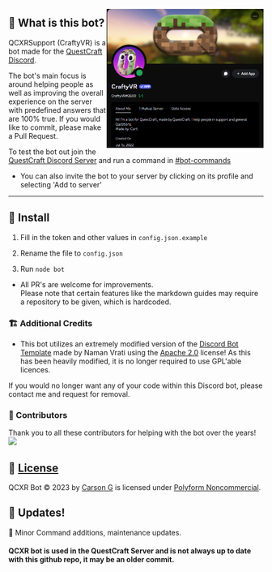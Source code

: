 <p>
  <img align="right" width="310" alt="image" src="https://github.com/Cartrigger/QCXRSupport/blob/main/assets/userprof.png?raw=true">
</p>

## 🤔 What is this bot?

QCXRSupport (CraftyVR) is a bot made for
the [QuestCraft](https://questcraft.org) [Discord](discord.gg/questcraft).

The bot's main focus is around helping people as well as improving the overall experience on the server with predefined answers that are 100% true.
If you would like to commit, please make a Pull Request.

To test the bot out join the [QuestCraft Discord Server](https://discord.gg/questcraft) and run a command
in [#bot-commands](https://discord.com/channels/820767484042018829/953383695908216843)

- You can also invite the bot to your server by clicking on its profile and selecting 'Add to server'

---

## 💾 Install

1. Fill in the token and other values in ``config.json.example``

2. Rename the file to ``config.json``

3. Run ``node bot``

- All PR's are welcome for improvements.
<br>Please note that certain features like the markdown guides may require a repository to be given, which is hardcoded.

### 🏗️ Additional Credits

- This bot utilizes an extremely modified version of the [Discord Bot Template](https://github.com/NamVr/DiscordBot-Template) made
  by Naman Vrati using the [Apache 2.0](https://www.apache.org/licenses/LICENSE-2.0) license! As this has been heavily modified, it is no longer required to use GPL'able licences. 

If you would no longer want any of your code within this Discord bot, please contact me and request for removal.

### 🧩 Contributors

Thank you to all these contributors for helping with the bot over the years!
<a href="https://github.com/Cartrigger/QCXRSoonBot/graphs/contributors">
<img src="https://contrib.rocks/image?repo=Cartrigger/QCXRSoonBot" />
</a>

## 📝 [License](LICENSE)

QCXR Bot © 2023 by [Carson G](https://github.com/Cartrigger) is licensed
under [Polyform Noncommercial](https://polyformproject.org/licenses/noncommercial/1.0.0/).

## 🔄 Updates!

🔄 Minor Command additions, maintenance updates.

#### QCXR bot is used in the QuestCraft Server and is not always up to date with this github repo, it may be an older commit.
